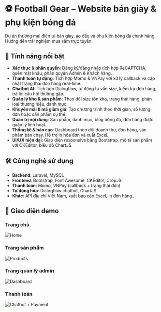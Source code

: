 # ⚽ Football Gear – Website bán giày & phụ kiện bóng đá

Dự án thương mại điện tử bán giày, áo đấu và phụ kiện bóng đá chính hãng. Hướng đến trải nghiệm mua sắm trực tuyến 
## 🚀 Tính năng nổi bật

- **Xác thực & phân quyền**: Đăng ký/đăng nhập tích hợp ReCAPTCHA, quên mật khẩu, phân quyền Admin & Khách hàng.
- **Thanh toán tự động**: Tích hợp Momo & VNPay với xử lý callback và cập nhật trạng thái đơn hàng real-time.
- **Chatbot AI**: Tích hợp Dialogflow, tự động tư vấn size, kiểm tra đơn hàng, trả lời câu hỏi thường gặp.
- **Quản lý kho & sản phẩm**: Theo dõi size tồn kho, trạng thái hàng, phân loại thương hiệu, danh mục.
- **Khuyến mãi & mã giảm giá**: Tạo chương trình theo thời gian, số lượng đơn hoặc sản phẩm cụ thể.
- **Quản trị nội dung**: Sản phẩm, danh mục, blog bóng đá, đơn hàng được quản lý linh hoạt.
- **Thống kê & báo cáo**: Dashboard theo dõi doanh thu, đơn hàng, sản phẩm bán chạy. Hỗ trợ in hóa đơn và xuất Excel.
- **UI/UX hiện đại**: Giao diện responsive bằng Bootstrap, mô tả sản phẩm với CKEditor, biểu đồ ChartJS.

## 🛠️ Công nghệ sử dụng

- **Backend**: Laravel, MySQL
- **Frontend**: Bootstrap, Font Awesome, CKEditor, CropJS
- **Thanh toán**: Momo, VNPay (callback + trạng thái đơn)
- **Tự động hóa**: Dialogflow chatbot, ChartJS
- **Khác**: API địa chỉ Việt Nam, xuất báo cáo Excel, in đơn hàng...


## 📸 Giao diện demo

### Trang chủ
![Home](https://github.com/user-attachments/assets/668511db-540a-455e-b75f-eef12c41e96b)

### Trang sản phẩm
![Products](https://github.com/user-attachments/assets/2b384a44-bf3f-407c-a835-09832aec1661)

### Trang quản lý admin
![Dashboard](https://github.com/user-attachments/assets/3217393f-a79b-46ff-b623-7241844f7776)

### Thanh toán
![Chatbot + Payment](https://github.com/user-attachments/assets/70c0e42d-8ecb-4eec-a692-64db8d9037fa)
